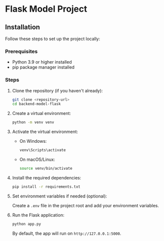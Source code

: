 # Flask Model Project

## Installation

Follow these steps to set up the project locally:

### Prerequisites

- Python 3.9 or higher installed
- pip package manager installed

### Steps

1. Clone the repository (if you haven't already):

   ```bash
   git clone <repository-url>
   cd backend-model-flask
   ```

2. Create a virtual environment:

   ```bash
   python -m venv venv
   ```

3. Activate the virtual environment:

   - On Windows:

     ```bash
     venv\Scripts\activate
     ```

   - On macOS/Linux:

     ```bash
     source venv/bin/activate
     ```

4. Install the required dependencies:

   ```bash
   pip install -r requirements.txt
   ```

5. Set environment variables if needed (optional):

   Create a `.env` file in the project root and add your environment variables.

6. Run the Flask application:

   ```bash
   python app.py
   ```

   By default, the app will run on `http://127.0.0.1:5000`.
